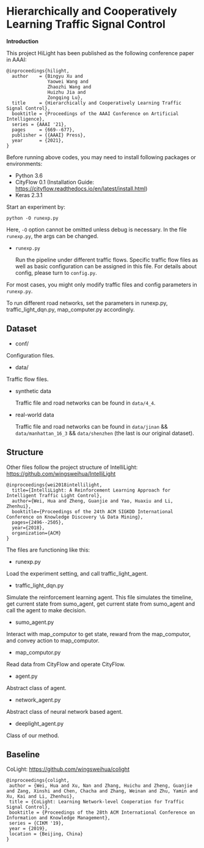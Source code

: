# Hierarchically and Cooperatively Learning Traffic Signal Control

**Introduction**

This project HiLight has been published as the following conference paper in AAAI:

```
@inproceedings{hilight,
  author    = {Bingyu Xu and
               Yaowei Wang and
               Zhaozhi Wang and
               Huizhu Jia and
               Zongqing Lu},
  title     = {Hierarchically and Cooperatively Learning Traffic Signal Control},
  booktitle = {Proceedings of the AAAI Conference on Artificial Intelligence},
  series = {AAAI '21},
  pages     = {669--677},
  publisher = {{AAAI} Press},
  year      = {2021},
}
```

Before running above codes, you may need to install following packages or environments:

- Python 3.6
- CityFlow 0.1 (Installation Guide: https://cityflow.readthedocs.io/en/latest/install.html)
- Keras 2.3.1 

Start an experiment by:

``python -O runexp.py``

Here, ``-O`` option cannot be omitted unless debug is necessary. In the file ``runexp.py``, the args can be changed.

* ``runexp.py``

  Run the pipeline under different traffic flows. Specific traffic flow files as well as basic configuration can be assigned in this file. For details about config, please turn to ``config.py``.

For most cases, you might only modify traffic files and config parameters in ``runexp.py``.

To run different road networks, set the parameters in runexp.py, traffic_light_dqn.py, map_computer.py accordingly. 

## Dataset

* conf/

Configuration files.

* data/

Traffic flow files.

* synthetic data

  Traffic file and road networks can be found in ``data/4_4``.

* real-world data

  Traffic file and road networks can be found in ``data/jinan`` && ``data/manhattan_16_3`` && ``data/shenzhen`` (the last is our original dataset).

## Structure

Other files follow the project structure of IntelliLight: https://github.com/wingsweihua/IntelliLight

```
@inproceedings{wei2018intellilight,
  title={IntelliLight: A Reinforcement Learning Approach for Intelligent Traffic Light Control},
  author={Wei, Hua and Zheng, Guanjie and Yao, Huaxiu and Li, Zhenhui},
  booktitle={Proceedings of the 24th ACM SIGKDD International Conference on Knowledge Discovery \& Data Mining},
  pages={2496--2505},
  year={2018},
  organization={ACM}
}
```

The files are functioning like this:

* runexp.py

Load the experiment setting, and call traffic_light_agent.

* traffic_light_dqn.py

Simulate the reinforcement learning agent. This file simulates the timeline, get current state from sumo_agent, get current state from sumo_agent and call the agent to make decision.

* sumo_agent.py

Interact with map_computor to get state, reward from the map_computor, and convey action to map_computor.

* map_computor.py

Read data from CityFlow and operate CityFlow.

* agent.py

Abstract class of agent.

* network_agent.py

Abstract class of neural network based agent.

* deeplight_agent.py

Class of our method.

## Baseline

CoLight: https://github.com/wingsweihua/colight

```
@inproceedings{colight,
 author = {Wei, Hua and Xu, Nan and Zhang, Huichu and Zheng, Guanjie and Zang, Xinshi and Chen, Chacha and Zhang, Weinan and Zhu, Yamin and Xu, Kai and Li, Zhenhui},
 title = {CoLight: Learning Network-level Cooperation for Traffic Signal Control},
 booktitle = {Proceedings of the 28th ACM International Conference on Information and Knowledge Management},
 series = {CIKM '19},
 year = {2019},
 location = {Beijing, China}
} 
```